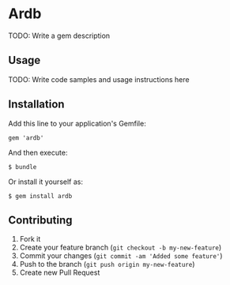 # Ardb

TODO: Write a gem description

## Usage

TODO: Write code samples and usage instructions here

## Installation

Add this line to your application's Gemfile:

    gem 'ardb'

And then execute:

    $ bundle

Or install it yourself as:

    $ gem install ardb

## Contributing

1. Fork it
2. Create your feature branch (`git checkout -b my-new-feature`)
3. Commit your changes (`git commit -am 'Added some feature'`)
4. Push to the branch (`git push origin my-new-feature`)
5. Create new Pull Request
